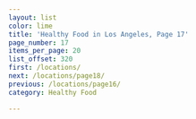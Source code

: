 ```yaml
---
layout: list
color: lime
title: 'Healthy Food in Los Angeles, Page 17'
page_number: 17
items_per_page: 20
list_offset: 320
first: /locations/
next: /locations/page18/
previous: /locations/page16/
category: Healthy Food

---
```

